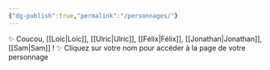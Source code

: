 ```yaml
---
{"dg-publish":true,"permalink":"/personnages/"}
---
```



✨ Coucou, [[Loic\|Loic]], [[Ulric\|Ulric]], [[Félix\|Félix]], [[Jonathan\|Jonathan]], [[Sam\|Sam]] ! ✨
Cliquez sur votre nom pour accéder à la page de votre personnage

